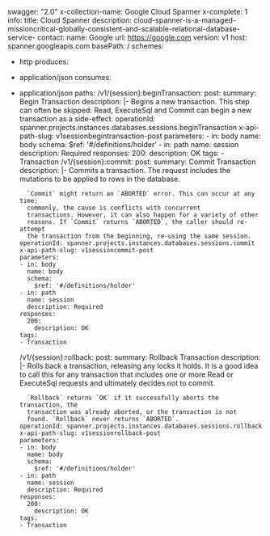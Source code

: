 swagger: "2.0"
x-collection-name: Google Cloud Spanner
x-complete: 1
info:
  title: Cloud Spanner
  description: cloud-spanner-is-a-managed-missioncritical-globally-consistent-and-scalable-relational-database-service-
  contact:
    name: Google
    url: https://google.com
  version: v1
host: spanner.googleapis.com
basePath: /
schemes:
- http
produces:
- application/json
consumes:
- application/json
paths:
  /v1/{session}:beginTransaction:
    post:
      summary: Begin Transaction
      description: |-
        Begins a new transaction. This step can often be skipped:
        Read, ExecuteSql and
        Commit can begin a new transaction as a
        side-effect.
      operationId: spanner.projects.instances.databases.sessions.beginTransaction
      x-api-path-slug: v1sessionbegintransaction-post
      parameters:
      - in: body
        name: body
        schema:
          $ref: '#/definitions/holder'
      - in: path
        name: session
        description: Required
      responses:
        200:
          description: OK
      tags:
      - Transaction
  /v1/{session}:commit:
    post:
      summary: Commit Transaction
      description: |-
        Commits a transaction. The request includes the mutations to be
        applied to rows in the database.

        `Commit` might return an `ABORTED` error. This can occur at any time;
        commonly, the cause is conflicts with concurrent
        transactions. However, it can also happen for a variety of other
        reasons. If `Commit` returns `ABORTED`, the caller should re-attempt
        the transaction from the beginning, re-using the same session.
      operationId: spanner.projects.instances.databases.sessions.commit
      x-api-path-slug: v1sessioncommit-post
      parameters:
      - in: body
        name: body
        schema:
          $ref: '#/definitions/holder'
      - in: path
        name: session
        description: Required
      responses:
        200:
          description: OK
      tags:
      - Transaction
  /v1/{session}:rollback:
    post:
      summary: Rollback Transaction
      description: |-
        Rolls back a transaction, releasing any locks it holds. It is a good
        idea to call this for any transaction that includes one or more
        Read or ExecuteSql requests and
        ultimately decides not to commit.

        `Rollback` returns `OK` if it successfully aborts the transaction, the
        transaction was already aborted, or the transaction is not
        found. `Rollback` never returns `ABORTED`.
      operationId: spanner.projects.instances.databases.sessions.rollback
      x-api-path-slug: v1sessionrollback-post
      parameters:
      - in: body
        name: body
        schema:
          $ref: '#/definitions/holder'
      - in: path
        name: session
        description: Required
      responses:
        200:
          description: OK
      tags:
      - Transaction